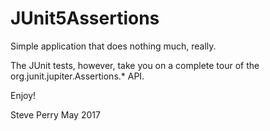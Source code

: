 # JUnit5Assertions

Simple application that does nothing much, really.

The JUnit tests, however, take you on a complete tour of the
org.junit.jupiter.Assertions.* API.

Enjoy!

Steve Perry
May 2017